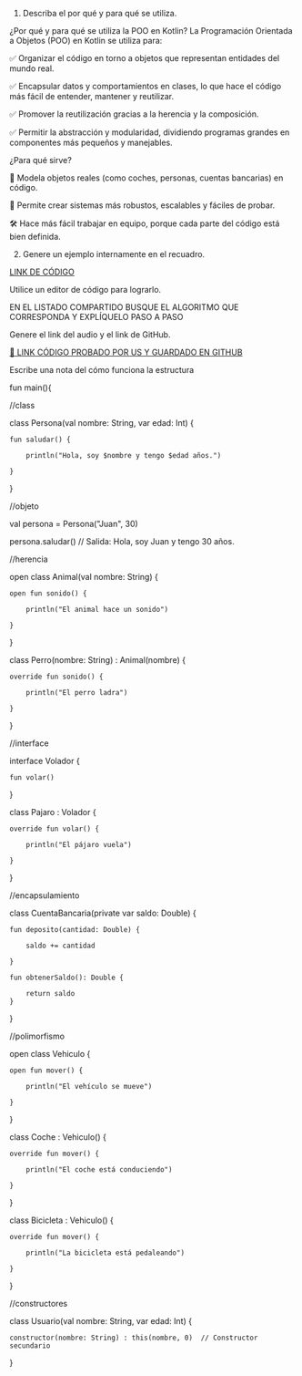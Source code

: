 1. Describa el por qué y para qué se utiliza.

¿Por qué y para qué se utiliza la POO en Kotlin?
La Programación Orientada a Objetos (POO) en Kotlin se utiliza para:

✅ Organizar el código en torno a objetos que representan entidades del mundo real.

✅ Encapsular datos y comportamientos en clases, lo que hace el código más fácil de entender, mantener y reutilizar.

✅ Promover la reutilización gracias a la herencia y la composición.

✅ Permitir la abstracción y modularidad, dividiendo programas grandes en componentes más pequeños y manejables.

¿Para qué sirve?

🔧 Modela objetos reales (como coches, personas, cuentas bancarias) en código.

🚀 Permite crear sistemas más robustos, escalables y fáciles de probar.

🛠️ Hace más fácil trabajar en equipo, porque cada parte del código está bien definida.

2. Genere un ejemplo internamente en el recuadro.

[LINK DE CÓDIGO](https://pl.kotl.in/bw7CYp9c1)

Utilice un editor de código para lograrlo.

EN EL LISTADO COMPARTIDO BUSQUE EL ALGORITMO QUE CORRESPONDA Y EXPLÍQUELO PASO A PASO

Genere el link del audio y el link de GitHub.

[🔗 LINK CÓDIGO PROBADO POR US Y GUARDADO EN GITHUB](https://github.com/tu-usuario/tu-repo)

Escribe una nota del cómo funciona la estructura

fun main(){

//class

class Persona(val nombre: String, var edad: Int) {

    fun saludar() {
    
        println("Hola, soy $nombre y tengo $edad años.")
        
    }
    
}

//objeto

val persona = Persona("Juan", 30)

persona.saludar()  // Salida: Hola, soy Juan y tengo 30 años.

//herencia

open class Animal(val nombre: String) {

    open fun sonido() {
    
        println("El animal hace un sonido")
        
    }
    
}

class Perro(nombre: String) : Animal(nombre) {

    override fun sonido() {
    
        println("El perro ladra")
        
    }
    
}

//interface

interface Volador {

    fun volar()
    
}

class Pajaro : Volador {

    override fun volar() {
    
        println("El pájaro vuela")
        
    }
    
}

//encapsulamiento

class CuentaBancaria(private var saldo: Double) {

    fun deposito(cantidad: Double) {
    
        saldo += cantidad

    }

    fun obtenerSaldo(): Double {
    
        return saldo
    }
    
}

//polimorfismo

open class Vehiculo {

    open fun mover() {
    
        println("El vehículo se mueve")
        
    }
    
}

class Coche : Vehiculo() {

    override fun mover() {
    
        println("El coche está conduciendo")
        
    }
    
}

class Bicicleta : Vehiculo() {

    override fun mover() {
    
        println("La bicicleta está pedaleando")
        
    }
    
}

//constructores

class Usuario(val nombre: String, var edad: Int) {

    constructor(nombre: String) : this(nombre, 0)  // Constructor secundario
    
}
